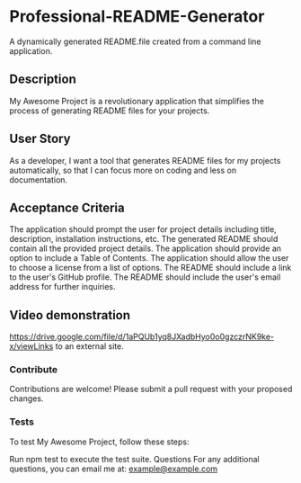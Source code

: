 # Professional-README-Generator
A dynamically generated README.file created from a command line application.

## Description
My Awesome Project is a revolutionary application that simplifies the process of generating README files for your projects.

## User Story
As a developer, I want a tool that generates README files for my projects automatically, so that I can focus more on coding and less on documentation.

## Acceptance Criteria
 The application should prompt the user for project details including title, description, installation instructions, etc.
 The generated README should contain all the provided project details.
 The application should provide an option to include a Table of Contents.
 The application should allow the user to choose a license from a list of options.
 The README should include a link to the user's GitHub profile.
 The README should include the user's email address for further inquiries.

## Video demonstration
https://drive.google.com/file/d/1aPQUb1yq8JXadbHyo0o0gzczrNK9ke-x/viewLinks to an external site.

### Contribute
Contributions are welcome! Please submit a pull request with your proposed changes.

### Tests
To test My Awesome Project, follow these steps:

Run npm test to execute the test suite.
Questions
For any additional questions, you can email me at: example@example.com



